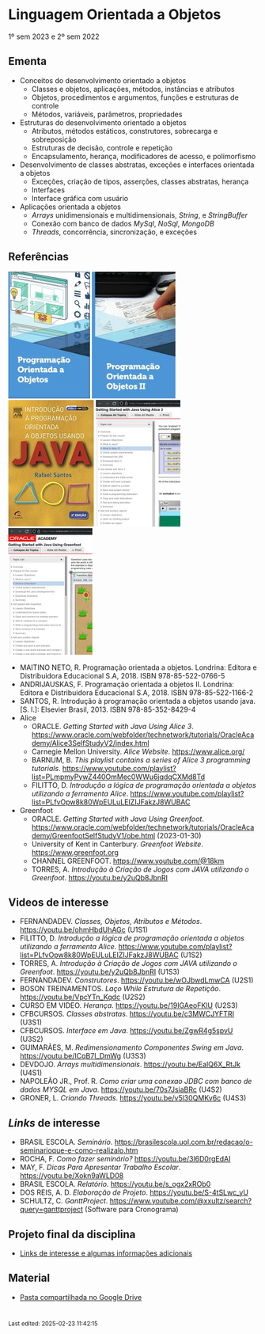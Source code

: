 # Linguagem Orientada a Objetos

1º sem 2023 e 2º sem 2022

## Ementa

- Conceitos do desenvolvimento orientado a objetos
    - Classes e objetos, aplicações, métodos, instâncias e atributos
    - Objetos, procedimentos e argumentos, funções e estruturas de controle
    - Métodos, variáveis, parâmetros, propriedades
- Estruturas do desenvolvimento orientado a objetos
    - Atributos, métodos estáticos, construtores, sobrecarga e sobreposição
    - Estruturas de decisão, controle e repetição
    - Encapsulamento, herança, modificadores de acesso, e polimorfismo
- Desenvolvimento de classes abstratas, exceções e interfaces orientada a objetos
    - Exceções, criação de tipos, asserções, classes abstratas, herança
    - Interfaces
    - Interface gráfica com usuário
- Aplicações orientada a objetos
    - *Arrays* unidimensionais e multidimensionais, *String*, e *StringBuffer*
    - Conexão com banco de dados *MySql*, *NoSql*, *MongoDB*
    - *Threads*, concorrência, sincronização, e exceções

## Referências

![](img/maitino.jpg) ![](img/andrijauskas.jpg) ![](img/santos.jpg) ![](img/alice.jpg) ![](img/greenfoot.jpg)

- MAITINO NETO, R. Programação orientada a objetos. Londrina: Editora e Distribuidora Educacional S.A, 2018. ISBN 978-85-522-0766-5
- ANDRIJAUSKAS, F. Programação orientada a objetos II. Londrina: Editora e Distribuidora Educacional S.A, 2018. ISBN 978-85-522-1166-2
- SANTOS, R. Introdução à programação orientada a objetos usando java. [S. l.]: Elsevier Brasil, 2013. ISBN 978-85-352-8429-4
- Alice
    - ORACLE. *Getting Started with Java Using Alice 3*. <https://www.oracle.com/webfolder/technetwork/tutorials/OracleAcademy/Alice3SelfStudyV2/index.html>
    - Carnegie Mellon University. *Alice Website*. <https://www.alice.org/>
    - BARNUM, B. *This playlist contains a series of Alice 3 programming tutorials*. <https://www.youtube.com/playlist?list=PLmpmyPywZ440OmMec0WWu6jqdqCXMd8Td>
    - FILITTO, D. *Introdução a lógica de programação orientada a objetos utilizando a ferramenta Alice*. <https://www.youtube.com/playlist?list=PLfvOpw8k80WpEULuLEIZIJFakzJ8WUBAC>
- Greenfoot
    - ORACLE. *Getting Started with Java Using Greenfoot*. <https://www.oracle.com/webfolder/technetwork/tutorials/OracleAcademy/GreenfootSelfStudyV1/obe.html> (2023-01-30)
    - University of Kent in Canterbury. *Greenfoot Website*. <https://www.greenfoot.org>
    - CHANNEL GREENFOOT. <https://www.youtube.com/@18km>
    - TORRES, A. *Introdução à Criação de Jogos com JAVA utilizando o Greenfoot*. <https://youtu.be/y2uQb8JbnRI>

## Videos de interesse

- FERNANDADEV. *Classes, Objetos, Atributos e Métodos*. <https://youtu.be/ohmHbdUhAGc> (U1S1)
- FILITTO, D. *Introdução a lógica de programação orientada a objetos utilizando a ferramenta Alice*. <https://www.youtube.com/playlist?list=PLfvOpw8k80WpEULuLEIZIJFakzJ8WUBAC> (U1S2)
- TORRES, A. *Introdução à Criação de Jogos com JAVA utilizando o Greenfoot*. <https://youtu.be/y2uQb8JbnRI> (U1S3)
- FERNANDADEV. *Construtores*. <https://youtu.be/wOJbwdLmwCA> (U2S1)
- BOSON TREINAMENTOS. *Laço While Estrutura de Repetição*. <https://youtu.be/VpcYTn_Kqdc> (U2S2)
- CURSO EM VIDEO. *Herança*. <https://youtu.be/19IGAeoFKlU> (U2S3)
- CFBCURSOS. *Classes abstratas*. <https://youtu.be/c3MWCJYFTRI> (U3S1)
- CFBCURSOS. *Interface em Java*. <https://youtu.be/ZgwR4g5spvU> (U3S2)
- GUIMARÃES, M. *Redimensionamento Componentes Swing em Java*. <https://youtu.be/ICqB7I_DmWg> (U3S3)
- DEVDOJO. *Arrays multidimensionais*. <https://youtu.be/EalQ6X_RtJk> (U4S1)
- NAPOLEÃO JR., Prof. R. *Como criar uma conexao JDBC com banco de dados MYSQL em Java*. <https://youtu.be/70s7JsiaBRc> (U4S2)
- GRONER, L. *Criando Threads*. <https://youtu.be/v5l30QMKv6c> (U4S3)

## *Links* de interesse

- BRASIL ESCOLA. *Seminário*. <https://brasilescola.uol.com.br/redacao/o-seminarioque-e-como-realizalo.htm>
- ROCHA, F. *Como fazer seminário?* <https://youtu.be/3l6D0rgEdAI>
- MAY, F. *Dicas Para Apresentar Trabalho Escolar*. <https://youtu.be/Xokn9aWLD08>
- BRASIL ESCOLA. *Relatório*. <https://youtu.be/s_ogx2xROb0>
- DOS REIS, A. D. *Elaboração de Projeto*. <https://youtu.be/S-4tSLwc_yU>
- SCHULTZ, C. *GanttProject*. <https://www.youtube.com/@xxultz/search?query=ganttproject> (Software para Cronograma)

## Projeto final da disciplina

- [Links de interesse e algumas informações adicionais](https://github.com/efurlanm/teaching/blob/main/sdm/projeto.md)

## Material

- [Pasta compartilhada no Google Drive](https://drive.google.com/drive/folders/1wlkBIcKHDTdjmopo-5cJ-stTVTWylWlV)


<br><sub>Last edited: 2025-02-23 11:42:15</sub>
